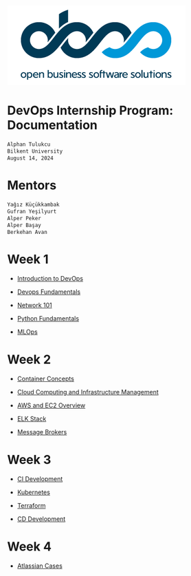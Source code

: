 ![alt text](screenshots/obss.png) 

# DevOps Internship Program: Documentation

    Alphan Tulukcu
    Bilkent University
    August 14, 2024


# Mentors
    Yağız Küçükkambak
    Gufran Yeşilyurt
    Alper Peker
    Alper Başay
    Berkehan Avan

# Week 1

- [Introduction to DevOps](Week-1/intro-to-devops.md)

- [Devops Fundamentals](Week-1/devops-fundamentals.md)

- [Network 101](Week-1/network-101.md)

- [Python Fundamentals](Week-1/python-fundamentals.md)

- [MLOps](Week-1/mlops.md)

# Week 2

- [Container Concepts](<Week-2/container-concepts.md>)

- [Cloud Computing and Infrastructure Management](<Week-2/cloud-computing-infra.md>)

- [AWS and EC2 Overview ](<Week-2/container-concepts.md>)

- [ELK Stack](<Week-2/elk-stack.md>)

- [Message Brokers](<Week-2/message-brokers.md>)

# Week 3

- [CI Development](Week-3/ci-development.md)

- [Kubernetes](Week-3/kubernetes.md)

- [Terraform](Week-3/terraform.md)

- [CD Development](Week-3/cd-development.md)

# Week 4

- [Atlassian Cases](Week-4/atlassian.md)
